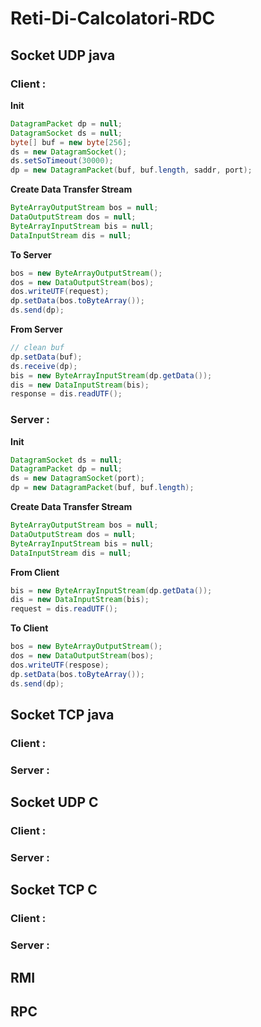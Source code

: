 # Reti-Di-Calcolatori-RDC
## Socket UDP java
### Client :
**Init**
```java
DatagramPacket dp = null;
DatagramSocket ds = null;
byte[] buf = new byte[256];
ds = new DatagramSocket();
ds.setSoTimeout(30000);
dp = new DatagramPacket(buf, buf.length, saddr, port);
```
**Create Data Transfer Stream**
```java
ByteArrayOutputStream bos = null;
DataOutputStream dos = null;
ByteArrayInputStream bis = null;
DataInputStream dis = null;
```
**To Server**
```java
bos = new ByteArrayOutputStream();
dos = new DataOutputStream(bos);
dos.writeUTF(request);
dp.setData(bos.toByteArray());
ds.send(dp);
```
**From Server**
```java
// clean buf
dp.setData(buf);
ds.receive(dp);
bis = new ByteArrayInputStream(dp.getData());
dis = new DataInputStream(bis);
response = dis.readUTF();
```
### Server :
**Init**
```java
DatagramSocket ds = null;
DatagramPacket dp = null;
ds = new DatagramSocket(port);
dp = new DatagramPacket(buf, buf.length);
```
**Create Data Transfer Stream**
```java
ByteArrayOutputStream bos = null;
DataOutputStream dos = null;
ByteArrayInputStream bis = null;
DataInputStream dis = null;
```
**From Client**
```java
bis = new ByteArrayInputStream(dp.getData());
dis = new DataInputStream(bis);
request = dis.readUTF();
```
**To Client**
```java
bos = new ByteArrayOutputStream();
dos = new DataOutputStream(bos);
dos.writeUTF(respose);
dp.setData(bos.toByteArray());
ds.send(dp);
```

## Socket TCP java
### Client :
### Server :


## Socket UDP C
### Client :
### Server :


## Socket TCP C
### Client :
### Server :

## RMI
## RPC